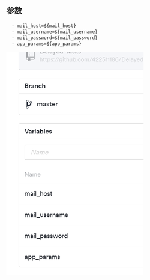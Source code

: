 ## 参数
      - mail_host=${mail_host}
      - mail_username=${mail_username}
      - mail_password=${mail_password}
      - app_params=${app_params}

![img.png](img.png)